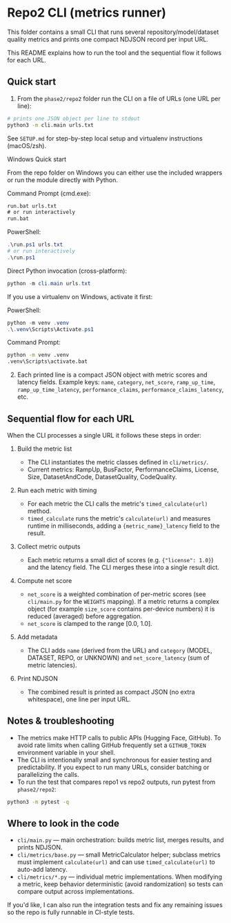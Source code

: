 # Repo2 CLI (metrics runner)

This folder contains a small CLI that runs several repository/model/dataset
quality metrics and prints one compact NDJSON record per input URL.

This README explains how to run the tool and the sequential flow it follows
for each URL.

## Quick start

1. From the `phase2/repo2` folder run the CLI on a file of URLs (one URL per line):

```bash
# prints one JSON object per line to stdout
python3 -m cli.main urls.txt
```

See `SETUP.md` for step-by-step local setup and virtualenv instructions (macOS/zsh).

Windows Quick start

From the repo folder on Windows you can either use the included wrappers
or run the module directly with Python.

Command Prompt (cmd.exe):

```cmd
run.bat urls.txt
# or run interactively
run.bat
```

PowerShell:

```powershell
.\run.ps1 urls.txt
# or run interactively
.\run.ps1
```

Direct Python invocation (cross-platform):

```powershell
python -m cli.main urls.txt
```

If you use a virtualenv on Windows, activate it first:

PowerShell:

```powershell
python -m venv .venv
.\.venv\Scripts\Activate.ps1
```

Command Prompt:

```cmd
python -m venv .venv
.venv\Scripts\activate.bat
```

2. Each printed line is a compact JSON object with metric scores and latency
   fields. Example keys: `name`, `category`, `net_score`, `ramp_up_time`,
   `ramp_up_time_latency`, `performance_claims`, `performance_claims_latency`, etc.

## Sequential flow for each URL

When the CLI processes a single URL it follows these steps in order:

1. Build the metric list
   - The CLI instantiates the metric classes defined in `cli/metrics/`.
   - Current metrics: RampUp, BusFactor, PerformanceClaims, License, Size,
     DatasetAndCode, DatasetQuality, CodeQuality.

2. Run each metric with timing
   - For each metric the CLI calls the metric's `timed_calculate(url)` method.
   - `timed_calculate` runs the metric's `calculate(url)` and measures runtime
     in milliseconds, adding a `{metric_name}_latency` field to the result.

3. Collect metric outputs
   - Each metric returns a small dict of scores (e.g. `{"license": 1.0}`) and
     the latency field. The CLI merges these into a single result dict.

4. Compute net score
   - `net_score` is a weighted combination of per-metric scores (see
     `cli/main.py` for the `WEIGHTS` mapping). If a metric returns a complex
     object (for example `size_score` contains per-device numbers) it is
     reduced (averaged) before aggregation.
   - `net_score` is clamped to the range [0.0, 1.0].

5. Add metadata
   - The CLI adds `name` (derived from the URL) and `category` (MODEL, DATASET,
     REPO, or UNKNOWN) and `net_score_latency` (sum of metric latencies).

6. Print NDJSON
   - The combined result is printed as compact JSON (no extra whitespace),
     one line per input URL.

## Notes & troubleshooting

- The metrics make HTTP calls to public APIs (Hugging Face, GitHub). To avoid
  rate limits when calling GitHub frequently set a `GITHUB_TOKEN` environment
  variable in your shell.
- The CLI is intentionally small and synchronous for easier testing and
  predictability. If you expect to run many URLs, consider batching or
  parallelizing the calls.
- To run the test that compares repo1 vs repo2 outputs, run pytest from
  `phase2/repo2`:

```bash
python3 -m pytest -q
```

## Where to look in the code

- `cli/main.py` — main orchestration: builds metric list, merges results, and
  prints NDJSON.
- `cli/metrics/base.py` — small MetricCalculator helper; subclass metrics must
  implement `calculate(url)` and can use `timed_calculate(url)` to auto-add
  latency.
- `cli/metrics/*.py` — individual metric implementations. When modifying a
  metric, keep behavior deterministic (avoid randomization) so tests can
  compare output across implementations.

If you'd like, I can also run the integration tests and fix any remaining
issues so the repo is fully runnable in CI-style tests.

